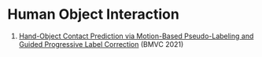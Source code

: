 # Human Object Interaction
1. [Hand-Object Contact Prediction via Motion-Based Pseudo-Labeling and Guided Progressive Label Correction](https://arxiv.org/abs/2110.10174) (BMVC 2021)


